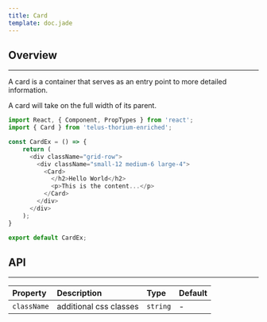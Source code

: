 ```yaml
---
title: Card
template: doc.jade
---
```


## Overview

---

A card is a container that serves as an entry point to more detailed information.

A card will take on the full width of its parent.
<div class="grid-row">
  <div class="small-12 medium-6 large-4">
    <div id="cardExample">
    </div>
  </div>
</div>
<script type="text/babel">
  ReactDOM.render(
    <Tds.CardExample />,
    document.getElementById('cardExample')
  );
</script>

```javascript
import React, { Component, PropTypes } from 'react';
import { Card } from 'telus-thorium-enriched';

const CardEx = () => {
    return (
      <div className="grid-row">
        <div className="small-12 medium-6 large-4">
          <Card>
            </h2>Hello World</h2>
            <p>This is the content...</p>
          </Card>
        </div>
      </div>
    );
}

export default CardEx;
```


## API


---
| Property |   Description   | Type | Default |
|:----|:------|:---|:---|
| `className` | additional css classes | `string` |  - |
